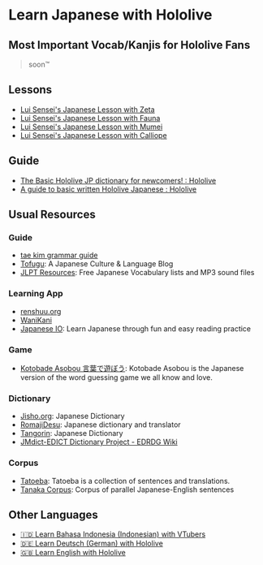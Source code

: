 # Learn Japanese with Hololive

## Most Important Vocab/Kanjis for Hololive Fans

> soon™️

## Lessons

- [Lui Sensei's Japanese Lesson with Zeta](https://www.youtube.com/watch?v=IbWANM6p9ok)
- [Lui Sensei's Japanese Lesson with Fauna](https://www.youtube.com/watch?v=Eo6HN7aBT-Y)
- [Lui Sensei's Japanese Lesson with Mumei](https://www.youtube.com/watch?v=qnj_Sb3LAK4)
- [Lui Sensei's Japanese Lesson with Calliope](https://www.youtube.com/watch?v=npdJmuzPPaA)

## Guide

- [The Basic Hololive JP dictionary for newcomers! : Hololive](https://www.reddit.com/r/Hololive/comments/k2dfz8/the_basic_hololive_jp_dictionary_for_newcomers/)
- [A guide to basic written Hololive Japanese : Hololive](https://www.reddit.com/r/Hololive/comments/icgxaq/a_guide_to_basic_written_hololive_japanese/)

## Usual Resources

### Guide

- [tae kim grammar guide](https://itazuraneko.neocities.org/grammar/taekim.html)
- [Tofugu](https://www.tofugu.com/): A Japanese Culture & Language Blog
- [JLPT Resources](http://www.tanos.co.uk/jlpt/): Free Japanese Vocabulary lists and MP3 sound files

### Learning App

- [renshuu.org](https://www.renshuu.org/)
- [WaniKani](https://www.wanikani.com/)
- [Japanese IO](https://www.japanese.io/): Learn Japanese through fun and easy reading practice

### Game

- [Kotobade Asobou 言葉で遊ぼう](https://taximanli.github.io/kotobade-asobou/): Kotobade Asobou is the Japanese version of the word guessing game we all know and love.

### Dictionary

- [Jisho.org](https://jisho.org/): Japanese Dictionary
- [RomajiDesu](http://www.romajidesu.com/): Japanese dictionary and translator
- [Tangorin](https://tangorin.com/sentences): Japanese Dictionary
- [JMdict-EDICT Dictionary Project - EDRDG Wiki](http://www.edrdg.org/wiki/index.php/JMdict-EDICT_Dictionary_Project)

### Corpus

- [Tatoeba](https://tatoeba.org/en/sentences/show_all_in/jpn/none): Tatoeba is a collection of sentences and translations.
- [Tanaka Corpus](http://www.edrdg.org/wiki/index.php/Tanaka_Corpus): Corpus of parallel Japanese-English sentences

## Other Languages

- [🇮🇩 Learn Bahasa Indonesia (Indonesian) with VTubers](https://github.com/holodata/learn-bahasa-indonesia)
- [🇩🇪 Learn Deutsch (German) with Hololive](https://github.com/holodata/learn-deutsch)
- [🇬🇧 Learn English with Hololive](https://github.com/holodata/learn-english)
